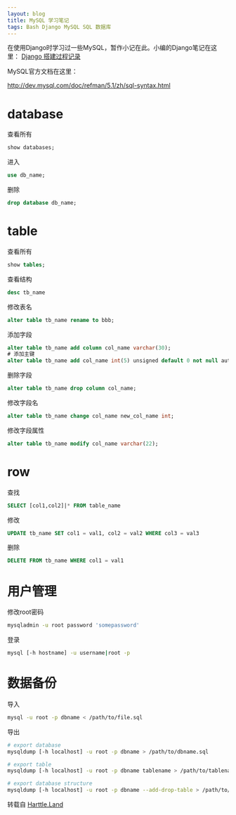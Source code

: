 ```yaml
---
layout: blog
title: MySQL 学习笔记
tags: Bash Django MySQL SQL 数据库
---
```


在使用Django时学习过一些MySQL，暂作小记在此。小编的Django笔记在这里：
[Django 搭建过程记录](/2015/05/15/django-startup.html)


MySQL官方文档在这里：

http://dev.mysql.com/doc/refman/5.1/zh/sql-syntax.html

# database

查看所有

```sql
show databases;
```

进入

```sql
use db_name;
```

删除

```sql
drop database db_name;
```

# table

查看所有

```sql
show tables;
```

查看结构

```sql
desc tb_name
```

修改表名

```sql
alter table tb_name rename to bbb;
```

添加字段

```sql
alter table tb_name add column col_name varchar(30);
# 添加主键
alter table tb_name add col_name int(5) unsigned default 0 not null auto_increment ,add primary key (tb_name);
```

删除字段

```sql
alter table tb_name drop column col_name;
```

修改字段名

```sql
alter table tb_name change col_name new_col_name int;
```

修改字段属性

```sql
alter table tb_name modify col_name varchar(22);
```

<!--more-->

# row

查找

```sql
SELECT [col1,col2]|* FROM table_name
```

修改

```sql
UPDATE tb_name SET col1 = val1, col2 = val2 WHERE col3 = val3
```

删除

```sql
DELETE FROM tb_name WHERE col1 = val1
```

# 用户管理

修改root密码

```bash
mysqladmin -u root password 'somepassword'
```

登录

```bash
mysql [-h hostname] -u username|root -p
```

# 数据备份

导入

```bash
mysql -u root -p dbname < /path/to/file.sql
```

导出

```bash
# export database
mysqldump [-h localhost] -u root -p dbname > /path/to/dbname.sql

# export table
mysqldump [-h localhost] -u root -p dbname tablename > /path/to/tablename.sql

# export database structure
mysqldump [-h localhost] -u root -p dbname --add-drop-table > /path/to/dbname_struct.sql
```


转载自 <a href="https://harttle.land">Harttle.Land</a>
